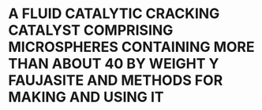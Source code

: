 # A FLUID CATALYTIC CRACKING CATALYST COMPRISING MICROSPHERES CONTAINING MORE THAN ABOUT 40 BY WEIGHT Y FAUJASITE AND METHODS FOR MAKING AND USING IT